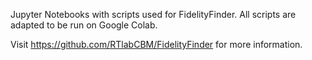 Jupyter Notebooks with scripts used for FidelityFinder. All scripts are adapted to be run on Google Colab.

Visit https://github.com/RTlabCBM/FidelityFinder for more information.

